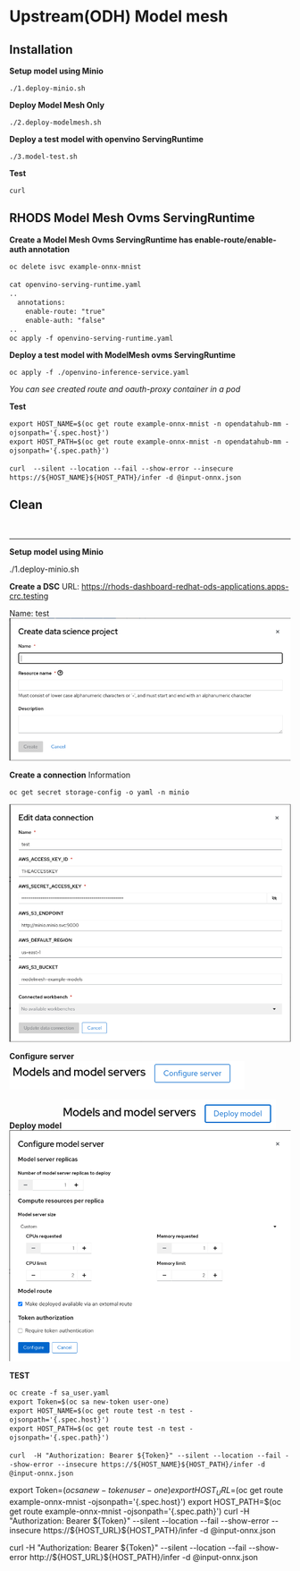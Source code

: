 # Upstream(ODH) Model mesh

## Installation
**Setup model using Minio**
~~~
./1.deploy-minio.sh
~~~

**Deploy Model Mesh Only**
~~~
./2.deploy-modelmesh.sh
~~~

**Deploy a test model with openvino ServingRuntime**
~~~
./3.model-test.sh
~~~
**Test**
~~~
curl 
~~~

## RHODS Model Mesh Ovms ServingRuntime
**Create a Model Mesh Ovms ServingRuntime has enable-route/enable-auth annotation**
~~~
oc delete isvc example-onnx-mnist

cat openvino-serving-runtime.yaml
..
  annotations:
    enable-route: "true"
    enable-auth: "false"
..    
oc apply -f openvino-serving-runtime.yaml
~~~
**Deploy a test model with ModelMesh ovms ServingRuntime**
~~~
oc apply -f ./openvino-inference-service.yaml 
~~~

*You can see created route and oauth-proxy container in a pod*


**Test**
~~~
export HOST_NAME=$(oc get route example-onnx-mnist -n opendatahub-mm -ojsonpath='{.spec.host}')
export HOST_PATH=$(oc get route example-onnx-mnist -n opendatahub-mm -ojsonpath='{.spec.path}')

curl  --silent --location --fail --show-error --insecure https://${HOST_NAME}${HOST_PATH}/infer -d @input-onnx.json
~~~

## Clean
~~~


~~~


---
**Setup model using Minio**

./1.deploy-minio.sh

**Create a DSC**
URL: https://rhods-dashboard-redhat-ods-applications.apps-crc.testing

Name: test
![dsc](images/dsc.png)

**Create a connection**
Information
~~~
oc get secret storage-config -o yaml -n minio
~~~
![data connection](images/data-connection.png)

**Configure server**
![configure server](images/configure_server.png)

**Deploy model**
![deploy model 1](images/deploy_model_1.png)
![deploy model 2](images/deploy_model_server_2.png)

**TEST**
~~~
oc create -f sa_user.yaml
export Token=$(oc sa new-token user-one)
export HOST_NAME=$(oc get route test -n test -ojsonpath='{.spec.host}')
export HOST_PATH=$(oc get route test -n test -ojsonpath='{.spec.path}')

curl  -H "Authorization: Bearer ${Token}" --silent --location --fail --show-error --insecure https://${HOST_NAME}${HOST_PATH}/infer -d @input-onnx.json
~~~





export Token=$(oc sa new-token user-one)
export HOST_URL=$(oc get route example-onnx-mnist -ojsonpath='{.spec.host}')
export HOST_PATH=$(oc get route example-onnx-mnist  -ojsonpath='{.spec.path}')
curl  -H "Authorization: Bearer ${Token}" --silent --location --fail --show-error --insecure https://${HOST_URL}${HOST_PATH}/infer -d @input-onnx.json
 

 curl  -H "Authorization: Bearer ${Token}" --silent --location --fail --show-error http://${HOST_URL}${HOST_PATH}/infer -d @input-onnx.json